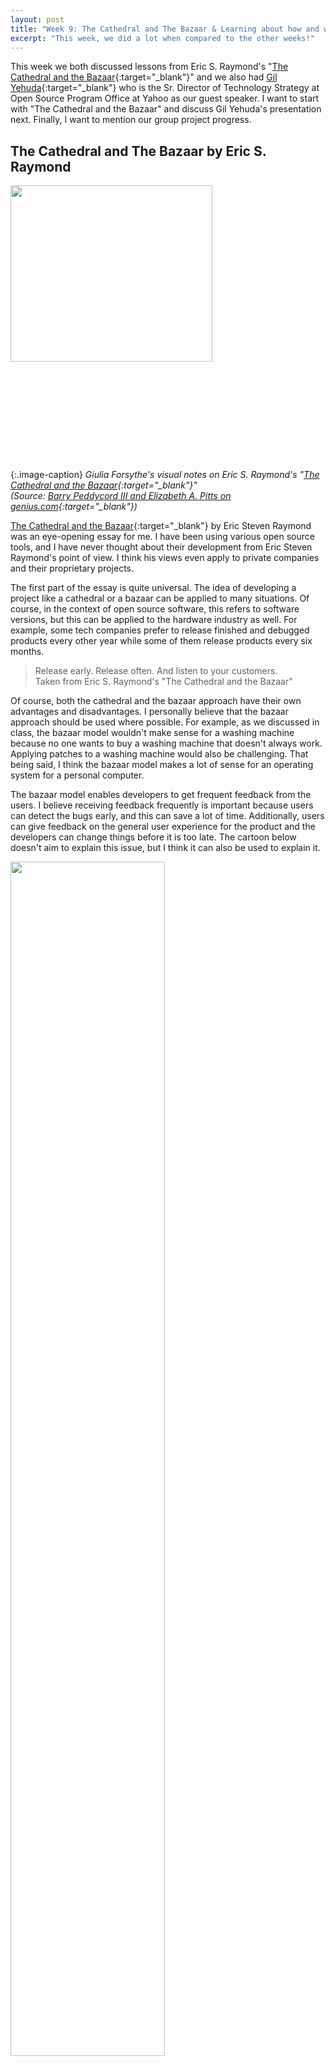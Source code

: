 ```yaml
---
layout: post
title: "Week 9: The Cathedral and The Bazaar & Learning about how and why large companies contribute to open source v2"
excerpt: "This week, we did a lot when compared to the other weeks!"
---
```


This week we both discussed lessons from Eric S. Raymond's "[The Cathedral and the Bazaar](http://www.catb.org/~esr/writings/cathedral-bazaar/){:target="_blank"}" and we also had [Gil Yehuda](https://www.linkedin.com/in/gilyehuda/detail/recent-activity/posts/){:target="_blank"} who is the Sr. Director of Technology Strategy at Open Source Program Office at Yahoo as our guest speaker. I want to start with "The Cathedral and the Bazaar" and discuss Gil Yehuda's presentation next. Finally, I want to mention our group project progress.


## The Cathedral and The Bazaar by Eric S. Raymond
<div style="width: 100%; height: 440px; overflow: hidden">
    <img src="https://web.archive.org/web/20200406010443if_/https://t2.genius.com/unsafe/1062x0/https%3A%2F%2Fimages.rapgenius.com%2Fde3f4283ac2fc5be64afef92385c16ea.491x430x1.png" width="80%" class="image-centered" target="_blank">
</div>

{:.image-caption}
*Giulia Forsythe's visual notes on Eric S. Raymond's "[The Cathedral and the Bazaar](http://www.catb.org/~esr/writings/cathedral-bazaar/){:target="_blank"}" <br>(Source: [Barry Peddycord III and Elizabeth A. Pitts on genius.com](https://web.archive.org/web/20200406010650/https://genius.com/Barry-peddycord-iii-and-elizabeth-a-pitts-from-open-programming-to-open-learning-the-cathedral-the-bazaar-and-the-open-classroom-chapter-two-annotated){:target="_blank"})*

[The Cathedral and the Bazaar](http://www.catb.org/~esr/writings/cathedral-bazaar/){:target="_blank"} by Eric Steven Raymond was an eye-opening essay for me. I have been using various open source tools, and I have never thought about their development from Eric Steven Raymond's point of view. I think his views even apply to private companies and their proprietary projects.

The first part of the essay is quite universal. The idea of developing a project like a cathedral or a bazaar can be applied to many situations. Of course, in the context of open source software, this refers to software versions, but this can be applied to the hardware industry as well. For example, some tech companies prefer to release finished and debugged products every other year while some of them release products every six months.

> Release early. Release often. And listen to your customers. <br>
Taken from Eric S. Raymond's "The Cathedral and the Bazaar"

Of course, both the cathedral and the bazaar approach have their own advantages and disadvantages. I personally believe that the bazaar approach should be used where possible. For example, as we discussed in class, the bazaar model wouldn't make sense for a washing machine because no one wants to buy a washing machine that doesn't always work. Applying patches to a washing machine would also be challenging. That being said, I think the bazaar model makes a lot of sense for an operating system for a personal computer.

The bazaar model enables developers to get frequent feedback from the users. I believe receiving feedback frequently is important because users can detect the bugs early, and this can save a lot of time. Additionally, users can give feedback on the general user experience for the product and the developers can change things before it is too late. The cartoon below doesn't aim to explain this issue, but I think it can also be used to explain it.

<img src="https://web.archive.org/web/20200406032718if_/https://sun9-23.userapi.com/c849132/v849132020/120b97/-kUOjmTHS2k.jpg" width="70%" class="image-centered" target="_blank">

{:.image-caption}
*Left: What developers designed, Right: What users experience <br> Sometimes users don't get a pleasant experience like what the developers envisioned! <br> (Source: [Питерский панк](https://web.archive.org/web/20200406032634/https://vk.com/albums-93024376){:target="_blank"})*


The other quote from the essay I want to emphasize is the following:

> Every good work of software starts by scratching a developer's personal itch. <br>
Taken from Eric S. Raymond's "The Cathedral and the Bazaar"

I think people do work more efficiently and willingly if they are trying to solve their own problems. Yes, there are many people that are coding for projects that they are no interested in to make a living. However, people do take more care and spend more time if the project is somehow related to them. A project is like a baby; it takes time and a lot of effort to grow it. If the core developer doesn't like the project from the beginning, he/she might want to spend their time on other more interesting projects. Therefore, I agree with this quote, and I believe every good work of software starts by scratching a developer's personal itch.


## Learning about how and why large companies contribute to open source v2
<img src="/woswos-weekly/images/yahoo.png" width="100%" class="image-centered" target="_blank">

{:.image-caption}
*[Yahoo's GitHub page](https://github.com/yahoo){:target="_blank"}: Yahoo has more than 150 different open source projects that they have started*

Gil Yehuda's presentation was touching on interesting points that Kevin P. Fleming didn't mention during his presentation, see [week 5 post](/woswos-weekly/week05){:target="_blank"}. I realized that Yahoo is more focused on developing their own open source projects while Bloomberg is focused on contributing to existing open source projects. Both of these companies contribute to open source, but in different ways.

I think another highlight from Gil Yehuda's presentation was about using open source projects to extend other open source projects. For example, if an open source project is designed for working only on a single computer, we can create a version of it that can run on multiple computers using an open source project designed to make distributed computations. This would make both sides happy since one side gets a new usage area, and the other side gets a new feature. This is something that I would keep in my mind when I decide to work on an open source project in the future.

Gil Yehuda also mentioned the employment aspects of the open source. He emphasized that it is possible to get paid to work on the open source project. I think it is a dream job for me. This class introduced me to the open source world, and I loved it. Contributing to open source as a daily job that makes me a living, sounds amazing.


## Group project progress
This week we had a sudden u-turn in our decision to contribute to Jupyter Interactive Notebook. Instead of contributing to Jupyter Interactive Notebook, we decided to contribute to [JupyterLab](https://github.com/jupyterlab/jupyterlab){:target="_blank"}. It is not a big change in our decision that we are still planning to contribute to Jupyter. However, we changed our minds to contribute to another Jupyter project. JupyterLab is the upcoming version of the Jupyter Interactive Notebook. Jupyter decided to lunch a completely new project other than keep patching the Jupyter Interactive Notebook. I think our decision makes sense because there are a lot of new issues and bugs in the JupyterLab project. However, there are not many bugs in the Jupyter Interactive Notebook project because it is a very old project, and almost everything is fixed so far.

Jupyter community members are spending their time on actively developing the JupyterLab project, and the JupyterLab community is very vibrant because of this. Most of the "first-good-issue" tags are only a month old in the JupyterLab's GitHub repository. However, most of the "first-good-issue" tags are two years old in the Jupyter Interactive Notebook's GitHub repository.

We have even introduced ourselves to the community and claimed our first to work on, see issue [#8094](https://github.com/jupyterlab/jupyterlab/issues/8094){:target="_blank"}. We even received a welcome message 3 minutes after we posted our introduction message. Definitely, the community is very active, and I think the activeness of the community will benefit us.
